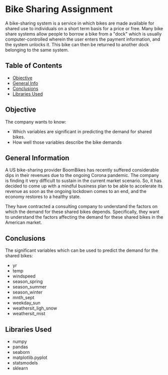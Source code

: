# Bike Sharing Assignment
A bike-sharing system is a service in which bikes are made available for shared use to individuals on a short term basis for a price or free. Many bike share systems allow people to borrow a bike from a "dock" which is usually computer-controlled wherein the user enters the payment information, and the system unlocks it. This bike can then be returned to another dock belonging to the same system. 


## Table of Contents
* [Objective](#objective)
* [General Info](#general-information)
* [Conclusions](#conclusions)
* [Libraries Used](#libraries-used)

<!-- You can include any other section that is pertinent to your problem -->

## Objective
The company wants to know:
- Which variables are significant in predicting the demand for shared bikes.
- How well those variables describe the bike demands


## General Information
A US bike-sharing provider BoomBikes has recently suffered considerable dips in their revenues due to the ongoing Corona pandemic. The company is finding it very difficult to sustain in the current market scenario. So, it has decided to come up with a mindful business plan to be able to accelerate its revenue as soon as the ongoing lockdown comes to an end, and the economy restores to a healthy state. 

They have contracted a consulting company to understand the factors on which the demand for these shared bikes depends. Specifically, they want to understand the factors affecting the demand for these shared bikes in the American market.

<!-- You don't have to answer all the questions - just the ones relevant to your project. -->

## Conclusions
The significant variables which can be used to predict the demand for the shared bikes:
- yr
- temp
- windspeed
- season_spring
- season_summer
- season_winter
- mnth_sept
- weekday_sun
- weathersit_ligh_snow
- weathersit_mist

<!-- You don't have to answer all the questions - just the ones relevant to your project. -->


## Libraries Used
- numpy
- pandas
- seaborn
- matplotlib.pyplot
- statsmodels
- sklearn 
